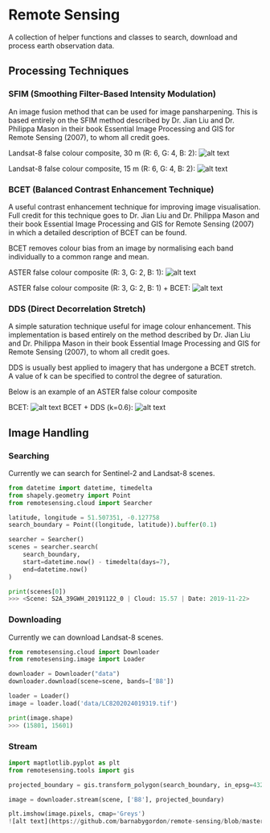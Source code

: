 # Remote Sensing

A collection of helper functions and classes to search, download and process earth observation data.

## Processing Techniques

### SFIM (Smoothing Filter-Based Intensity Modulation)

An image fusion method that can be used for image pansharpening. This is based entirely on the SFIM method described by Dr. Jian Liu and Dr. Philippa Mason in their book Essential Image Processing and GIS for Remote Sensing (2007), to whom all credit goes.

Landsat-8 false colour composite, 30 m (R: 6, G: 4, B: 2):
![alt text](https://github.com/barnabygordon/remote-sensing/blob/master/assets/prepansharpened.png)

Landsat-8 false colour composite, 15 m (R: 6, G: 4, B: 2):
![alt text](https://github.com/barnabygordon/remote-sensing/blob/master/assets/pansharpened.png)

### BCET (Balanced Contrast Enhancement Technique)

A useful contrast enhancement technique for improving image visualisation. Full credit for this technique goes to Dr. Jian Liu and Dr. Philippa Mason and their book Essential Image Processing and GIS for Remote Sensing (2007) in which a detailed description of BCET can be found.

BCET removes colour bias from an image by normalising each band individually to a common range and mean.

ASTER false colour composite (R: 3, G: 2, B: 1):
![alt text](https://github.com/barnabygordon/remote-sensing/blob/master/assets/orig.png)

ASTER false colour composite (R: 3, G: 2, B: 1) + BCET:
![alt text](https://github.com/barnabygordon/remote-sensing/blob/master/assets/bcet.png)

### DDS (Direct Decorrelation Stretch)

A simple saturation technique useful for image colour enhancement. This implementation is based entirely on the method described by Dr. Jian Liu and Dr. Philippa Mason in their book Essential Image Processing and GIS for Remote Sensing (2007), to whom all credit goes.

DDS is usually best applied to imagery that has undergone a BCET stretch. A value of k can be specified to control the degree of saturation.

Below is an example of an ASTER false colour composite

BCET:
![alt text](https://github.com/barnabygordon/remote-sensing/blob/master/assets/kunene_bcet.png)
BCET + DDS (k=0.6):
![alt text](https://github.com/barnabygordon/remote-sensing/blob/master/assets/kunene_dds.png)

## Image Handling

### Searching

Currently we can search for Sentinel-2 and Landsat-8 scenes.

```python
from datetime import datetime, timedelta
from shapely.geometry import Point
from remotesensing.cloud import Searcher

latitude, longitude = 51.507351, -0.127758
search_boundary = Point((longitude, latitude)).buffer(0.1)

searcher = Searcher()
scenes = searcher.search(
    search_boundary, 
    start=datetime.now() - timedelta(days=7),
    end=datetime.now()
)

print(scenes[0])
>>> <Scene: S2A_39GWH_20191122_0 | Cloud: 15.57 | Date: 2019-11-22>
```

### Downloading

Currently we can download Landsat-8 scenes.

```python
from remotesensing.cloud import Downloader
from remotesensing.image import Loader

downloader = Downloader("data")
downloader.download(scene=scene, bands=['B8'])

loader = Loader()
image = loader.load('data/LC8202024019319.tif')

print(image.shape)
>>> (15801, 15601)
```

### Stream

```python
import maptlotlib.pyplot as plt
from remotesensing.tools import gis

projected_boundary = gis.transform_polygon(search_boundary, in_epsg=4326, out_epsg=32630)

image = downloader.stream(scene, ['B8'], projected_boundary)

plt.imshow(image.pixels, cmap='Greys')
![alt text](https://github.com/barnabygordon/remote-sensing/blob/master/assets/stream.png)
```